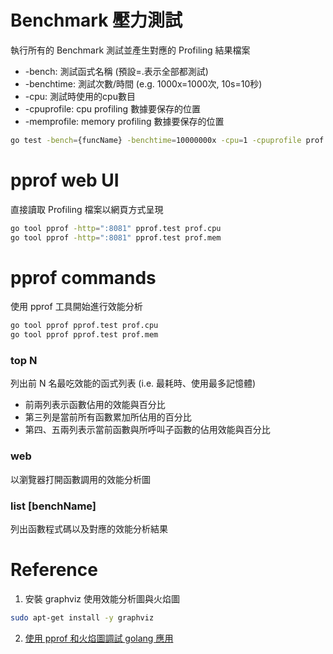 # Benchmark 壓力測試

執行所有的 Benchmark 測試並產生對應的 Profiling 結果檔案

 - -bench: 測試函式名稱 (預設=.表示全部都測試)
 - -benchtime: 測試次數/時間 (e.g. 1000x=1000次, 10s=10秒)
 - -cpu: 測試時使用的cpu數目
 - -cpuprofile: cpu profiling 數據要保存的位置
 - -memprofile: memory profiling 數據要保存的位置

```sh
go test -bench={funcName} -benchtime=10000000x -cpu=1 -cpuprofile prof.cpu -memprofile prof.mem
```

# pprof web UI

直接讀取 Profiling 檔案以網頁方式呈現

```sh
go tool pprof -http=":8081" pprof.test prof.cpu
go tool pprof -http=":8081" pprof.test prof.mem
```

# pprof commands

使用 pprof 工具開始進行效能分析

```sh
go tool pprof pprof.test prof.cpu
go tool pprof pprof.test prof.mem
```

### top N

列出前 N 名最吃效能的函式列表 (i.e. 最耗時、使用最多記憶體)

 - 前兩列表示函數佔用的效能與百分比
 - 第三列是當前所有函數累加所佔用的百分比
 - 第四、五兩列表示當前函數與所呼叫子函數的佔用效能與百分比

### web

以瀏覽器打開函數調用的效能分析圖

### list [benchName]

列出函數程式碼以及對應的效能分析結果

# Reference

1. 安裝 graphviz 使用效能分析圖與火焰圖

```sh
sudo apt-get install -y graphviz
```

2. [使用 pprof 和火焰圖調試 golang 應用](https://cizixs.com/2017/09/11/profiling-golang-program/)
